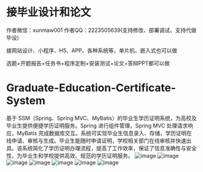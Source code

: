 # 接毕业设计和论文
作者微信：xunmaw001  作者QQ：2223505639(支持修改、部署调试、支持代做毕设)

接网站设计、小程序、H5、APP、各种系统等，单片机、嵌入式也可以做

选题+开题报告+任务书+程序定制+安装测试+论文+答辩PPT都可以做
# Graduate-Education-Certificate-System
基于 SSM（Spring、Spring MVC、MyBatis）的毕业生学历证明系统，为高校及毕业生提供便捷学历证明服务。Spring 进行组件管理，Spring MVC 处理请求响应，MyBatis 完成数据库交互。系统可实现毕业生信息录入、存储，学历证明在线申请、审核与生成。毕业生能随时申请证明，学校相关部门在线审核并快速出具。该系统简化了学历证明办理流程，提高了工作效率，保证了信息准确性与安全性，为毕业生和学校提供高效、规范的学历证明服务。 
![image](https://github.com/user-attachments/assets/cadce42b-7833-489f-b3ae-efffe2c709b4)
![image](https://github.com/user-attachments/assets/f347dff3-8a41-4f22-bb5f-75195e400a0d)
![image](https://github.com/user-attachments/assets/037a92d0-408b-4f61-8718-6decda8e73b0)
![image](https://github.com/user-attachments/assets/7284e755-c8ac-42c7-82bc-841127e11855)
![image](https://github.com/user-attachments/assets/130d1d6c-f620-4a88-b5fc-82f4523f2376)
![image](https://github.com/user-attachments/assets/1a221ad7-eaca-40c9-8be1-42e16ccfa3bc)
![image](https://github.com/user-attachments/assets/65f02d31-541b-4cb2-9d00-c7b24192cd4f) 
